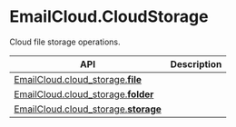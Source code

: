 # EmailCloud.CloudStorage
Cloud file storage operations.

API | Description
--- | -----------
[EmailCloud.cloud_storage.**file**](FileApi_list.md) | 
[EmailCloud.cloud_storage.**folder**](FolderApi_list.md) | 
[EmailCloud.cloud_storage.**storage**](StorageApi_list.md) | 

